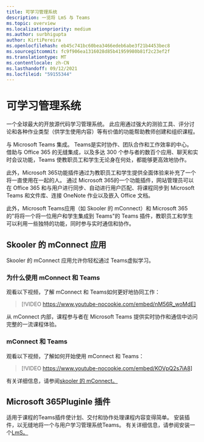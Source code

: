 ```yaml
---
title: 可学习管理系统
description: 一览将 LmS 与 Teams
ms.topic: overview
ms.localizationpriority: medium
ms.author: surbhigupta
author: KirtiPereira
ms.openlocfilehash: eb45c741bc60bea3466edeb6abe3f21b4453bec8
ms.sourcegitcommit: fc9f906ea1316028d85b41959980b81f2c23ef2f
ms.translationtype: MT
ms.contentlocale: zh-CN
ms.lasthandoff: 09/12/2021
ms.locfileid: "59155344"
---
```

# <a name="moodle-learning-management-system"></a>可学习管理系统

一个全球最大的开放源代码学习管理系统。 此应用通过强大的测验工具、评分讨论和各种作业类型（供学生使用内容）等有价值的功能帮助教师创建和组织课程。  
 
与 Microsoft Teams 集成。 Teams是实时协作、团队合作和工作效率的中心。 借助与 Office 365 的无缝集成，以及多达 300 个参与者的数百个应用、聊天和实时会议功能，Teams 使教职员工和学生无论身在何处，都能够更高效地协作。 
 
此外，Microsoft 365功能插件通过为教职员工和学生提供全面体验来补充了一个将一直使用在一起的人。 通过 Microsoft 365的一个功能插件，网站管理员可以在 Office 365 和与用户进行同步、自动进行用户匹配、将课程同步到 Microsoft Teams 和文件库、连接 OneNote 作业以及嵌入 Office 文档。  
 
此外，Microsoft Teams应用（如 Skooler 的 mConnect）和 Microsoft 365 的"将将一个将一位用户和学生集成到 Teams"的 Teams 插件，教职员工和学生可以利用一些独特的功能，同时参与实时通信和协作。

## <a name="mconnect-app-by-skooler"></a>Skooler 的 mConnect 应用

Skooler 的 mConnect 应用允许你轻松通过 Teams虚拟学习。

### <a name="why-mconnect-and-teams"></a>为什么使用 mConnect 和 Teams

观看以下视频，了解 mConnect 和 Teams如何更好地协同工作：

> [!VIDEO https://www.youtube-nocookie.com/embed/nM56R_woMdE]

从 mConnect 内部，课程参与者在 Microsoft Teams 提供实时协作和通信中访问完整的一流课程体验。

### <a name="get-started-with-mconnect-and-teams"></a>mConnect 和 Teams

观看以下视频，了解如何开始使用 mConnect 和 Teams：

> [!VIDEO https://www.youtube-nocookie.com/embed/KOVpQ2s7iA8]

有关详细信息，请参阅[skooler 的 mConnect。](https://skooler.com/mconnect/how-to/)

## <a name="microsoft-365-moodle-plugins"></a>Microsoft 365Pluginle 插件

适用于课程的Teams插件使计划、交付和协作处理课程内容变得简单。 安装插件，以无缝地将一个与用户学习管理系统Teams。 有关详细信息，请参阅安装一个[LmS。](moodleInstructions.md)

